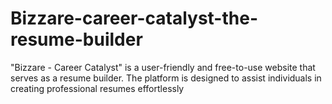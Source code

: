 # Bizzare-career-catalyst-the-resume-builder
"Bizzare - Career Catalyst" is a user-friendly and free-to-use website that serves as a resume builder. The platform is designed to assist individuals in creating professional resumes effortlessly
